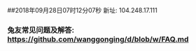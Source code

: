##2018年09月28日07时12分07秒 新址: 104.248.17.111
### 兔友常见问题及解答: https://github.com/wanggonging/d/blob/w/FAQ.md
